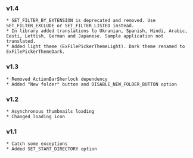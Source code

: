 ### v1.4
	* SET_FILTER_BY_EXTENSION is deprecated and removed. Use SET_FILTER_EXCLUDE or SET_FILTER_LISTED instead.
	* In library added translations to Ukranian, Spanish, Hindi, Arabic, Eesti, Lettish, German and Japanese. Sample application not translated.
	* Added light theme (ExFilePickerThemeLight). Dark theme renamed to ExFilePickerThemeDark.

### v1.3
    * Removed ActionBarSherlock dependency
    * Added "New folder" button and DISABLE_NEW_FOLDER_BUTTON option

### v1.2
    * Asynchronous thumbnails loading
    * Changed loading icon
    
### v1.1
	* Catch some exceptions
    * Added SET_START_DIRECTORY option
